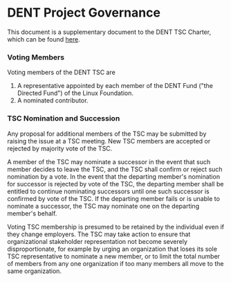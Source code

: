 # DENT Project Governance
This document is a supplementary document to the DENT TSC Charter, which can be found [here](https://dent.dev/wp-content/uploads/sites/36/2020/02/DENT-Project-Technical-Charter-1-31-2020.docx.pdf).

### Voting Members
Voting members of the DENT TSC are

1. A representative appointed by each member of the DENT Fund ("the Directed Fund") of the Linux Foundation.
2. A nominated contributor.

### TSC Nomination and Succession

Any proposal for additional members of the TSC may be submitted by raising the issue at a TSC meeting. New TSC members are accepted or rejected by majority vote of the TSC.

A member of the TSC may nominate a successor in the event that such member decides to leave the TSC, and the TSC shall confirm or reject such nomination by a vote.  In the event that the departing member's nomination for successor is rejected by vote of the TSC, the departing member shall be entitled to continue nominating successors until one such successor is confirmed by vote of the TSC.  If the departing member fails or is unable to nominate a successor, the TSC may nominate one on the departing member's behalf.

Voting TSC membership is presumed to be retained by the individual even if they change employers.  The TSC may take action to ensure that organizational stakeholder representation not become severely disproportionate, for example by urging an organization that loses its sole TSC representative to nominate a new member, or to limit the total number of members from any one organization if too many members all move to the same organization.

